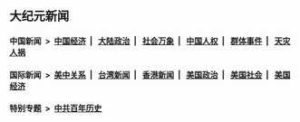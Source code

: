 ## 大纪元新闻

#### 中国新闻 &nbsp;>&nbsp; [中国经济](indexes/ncid283/README.md?07212045) &nbsp;| &nbsp; [大陆政治](indexes/ncid277/README.md?07212045) &nbsp;| &nbsp; [社会万象](indexes/ncid282/README.md?07212045) &nbsp;| &nbsp; [中国人权](indexes/ncid278/README.md?07212045) &nbsp;| &nbsp; [群体事件](indexes/ncid279/README.md?07212045) &nbsp;| &nbsp; [天灾人祸](indexes/ncid280/README.md?07212045)

#### 国际新闻 &nbsp;>&nbsp; [美中关系](indexes/nf1412576/README.md?07212045) &nbsp;| &nbsp; [台湾新闻](indexes/ncid1349361/README.md?07212045) &nbsp;| &nbsp; [香港新闻](indexes/ncid1349362/README.md?07212045) &nbsp;| &nbsp; [美国政治](indexes/ncid1078159/README.md?07212045) &nbsp;| &nbsp; [美国社会](indexes/ncid1078160/README.md?07212045) &nbsp;| &nbsp; [美国经济](indexes/ncid1078158/README.md?07212045)

#### 特别专题 &nbsp;>&nbsp; [中共百年历史](https://github.com/epoch-news/epoch-special/blob/master/README.md?07212045)  
